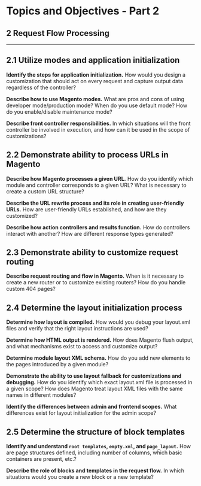 # Topics and Objectives - Part 2

## **2** Request Flow Processing 

------

## **2.1** Utilize modes and application initialization

**Identify the steps for application initialization.** How would you design a customization that should act on every request and capture output data regardless of the controller?

**Describe how to use Magento modes.** What are pros and cons of using developer mode/production mode? When do you use default mode? How do you enable/disable maintenance mode?

**Describe front controller responsibilities.** In which situations will the front controller be involved in execution, and how can it be used in the scope of customizations?

## **2.2** Demonstrate ability to process URLs in Magento

**Describe how Magento processes a given URL.** How do you identify which module and controller corresponds to a given URL? What is necessary to create a custom URL structure?

**Describe the URL rewrite process and its role in creating user-friendly URLs.** How are user-friendly URLs established, and how are they customized? 

**Describe how action controllers and results function.** How do controllers interact with another? How are different response types generated?


## **2.3** Demonstrate ability to customize request routing

**Describe request routing and flow in Magento.** When is it necessary to create a new router or to customize existing routers? How do you handle custom 404 pages?

## **2.4** Determine the layout initialization process 

**Determine how layout is compiled.** How would you debug your layout.xml files and verify that the right layout instructions are used?

**Determine how HTML output is rendered.**  How does Magento flush output, and what mechanisms exist to access and customize output?

**Determine module layout XML schema.** How do you add new elements to the pages introduced by a given module? 

**Demonstrate the ability to use layout fallback for customizations and debugging.** How do you identify which exact layout.xml file is processed in a given scope? How does Magento treat layout XML files with the same names in different modules?

**Identify the differences between admin and frontend scopes.**  What differences exist for layout initialization for the admin scope?

## **2.5** Determine the structure of block templates
 
**Identify and understand `root templates`, `empty.xml`, and `page_layout`.** How are page structures defined, including number of columns, which basic containers are present, etc.?

**Describe the role of blocks and templates in the request flow.** In which situations would you create a new block or a new template?



